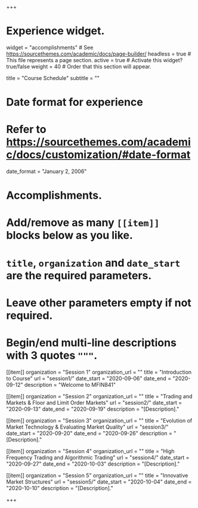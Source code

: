 +++
# Experience widget.
widget = "accomplishments"  # See https://sourcethemes.com/academic/docs/page-builder/
headless = true  # This file represents a page section.
active = true  # Activate this widget? true/false
weight = 40  # Order that this section will appear.

title = "Course Schedule"
subtitle = ""

# Date format for experience
#   Refer to https://sourcethemes.com/academic/docs/customization/#date-format
date_format = "January 2, 2006"

# Accomplishments.
#   Add/remove as many `[[item]]` blocks below as you like.
#   `title`, `organization` and `date_start` are the required parameters.
#   Leave other parameters empty if not required.
#   Begin/end multi-line descriptions with 3 quotes `"""`.

[[item]]
  organization = "Session 1"
  organization_url = ""
  title = "Introduction to Course"
  url = "session1/"
  date_start = "2020-09-06"
  date_end = "2020-09-12"
  description = "Welcome to MFIN841"

[[item]]
  organization = "Session 2"
  organization_url = ""
  title = "Trading and Markets & Floor and Limit Order Markets"
  url = "session2/"
  date_start = "2020-09-13"
  date_end = "2020-09-19"
  description = "[Description]."
  
  [[item]]
  organization = "Session 3"
  organization_url = ""
  title = "Evolution of Market Technology & Evaluating Market Quality"
  url = "session3/"
  date_start = "2020-09-20"
  date_end = "2020-09-26"
  description = "[Description]."
  
  [[item]]
  organization = "Session 4"
  organization_url = ""
  title = "High Frequency Trading and Algorithmic Trading"
  url = "session4/"
  date_start = "2020-09-27"
  date_end = "2020-10-03"
  description = "[Description]."
  
  [[item]]
  organization = "Session 5"
  organization_url = ""
  title = "Innovative Market Structures"
  url = "session5/"
  date_start = "2020-10-04"
  date_end = "2020-10-10"
  description = "[Description]."
  

  


+++

